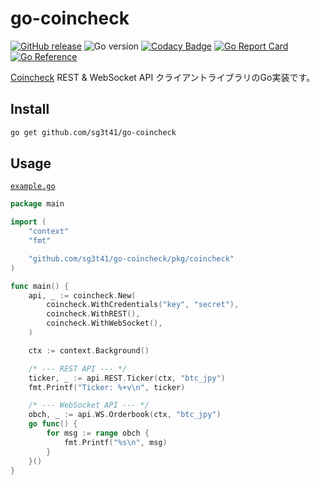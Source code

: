 # go-coincheck

[![GitHub release](https://img.shields.io/github/v/release/sg3t41/go-coincheck?include_prereleases)](https://github.com/sg3t41/go-coincheck/releases)
![Go version](https://img.shields.io/github/go-mod/go-version/sg3t41/go-coincheck?style=flat-square)
[![Codacy Badge](https://app.codacy.com/project/badge/Grade/db340dce37434e5bbef6b2261eb8fb8d)](https://app.codacy.com/gh/sg3t41/go-coincheck/dashboard?utm_source=gh&utm_medium=referral&utm_content=&utm_campaign=Badge_grade)
[![Go Report Card](https://goreportcard.com/badge/github.com/sg3t41/go-coincheck)](https://goreportcard.com/report/github.com/sg3t41/go-coincheck)
[![Go Reference](https://pkg.go.dev/badge/github.com/sg3t41/go-coincheck.svg)](https://pkg.go.dev/github.com/sg3t41/go-coincheck)


[Coincheck](https://coincheck.com/) REST & WebSocket API クライアントライブラリのGo実装です。

## Install

```sh
go get github.com/sg3t41/go-coincheck
```

## Usage
[`example.go`](https://github.com/sg3t41/go-coincheck/blob/main/example.go)
```go
package main

import (
	"context"
	"fmt"

	"github.com/sg3t41/go-coincheck/pkg/coincheck"
)

func main() {
	api, _ := coincheck.New(
		coincheck.WithCredentials("key", "secret"),
		coincheck.WithREST(),
		coincheck.WithWebSocket(),
	)

	ctx := context.Background()

	/* --- REST API --- */
	ticker, _ := api.REST.Ticker(ctx, "btc_jpy")
	fmt.Printf("Ticker: %+v\n", ticker)

	/* --- WebSocket API --- */
	obch, _ := api.WS.Orderbook(ctx, "btc_jpy")
	go func() {
		for msg := range obch {
			fmt.Printf("%s\n", msg)
		}
	}()
}
```
